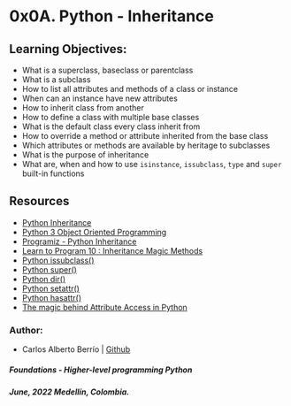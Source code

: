 # 0x0A. Python - Inheritance

## Learning Objectives:
* What is a superclass, baseclass or parentclass
* What is a subclass
* How to list all attributes and methods of a class or instance
* When can an instance have new attributes
* How to inherit class from another
* How to define a class with multiple base classes
* What is the default class every class inherit from
* How to override a method or attribute inherited from the base class
* Which attributes or methods are available by heritage to subclasses
* What is the purpose of inheritance
* What are, when and how to use `isinstance`, `issubclass`, `type` and `super` built-in functions

## Resources
* [Python Inheritance](https://www.programiz.com/python-programming/inheritance)
* [Python 3 Object Oriented Programming](https://hub.packtpub.com/inheritance-python/)
* [Programiz - Python Inheritance](https://www.programiz.com/python-programming/inheritance)
* [Learn to Program 10 : Inheritance Magic Methods](https://www.youtube.com/watch?v=d8kCdLCi6Lk)
* [Python issubclass()](https://www.programiz.com/python-programming/methods/built-in/issubclass)
* [Python super()](https://realpython.com/python-super/#:~:text=__init__()%20of%20the%20superclass,directly%20on%20it%3A%20super().&text=This%20is%20especially%20in%20handy,subclasses%20inheriting%20from%20one%20superclass.)
* [Python dir()](https://www.programiz.com/python-programming/methods/built-in/dir)
* [Python setattr()](https://www.programiz.com/python-programming/methods/built-in/setattr)
* [Python hasattr()](https://www.programiz.com/python-programming/methods/built-in/hasattr)
* [The magic behind Attribute Access in Python](https://codesachin.wordpress.com/2016/06/09/the-magic-behind-attribute-access-in-python/#:~:text=The%20__dict__%20attribute,attribute%20name%20to%20its%20value.)

### Author:
* Carlos Alberto Berrío | [Github](https://github.com/carlosberrio)

##### Foundations - Higher-level programming  Python
##### June, 2022 Medellín, Colombia.
